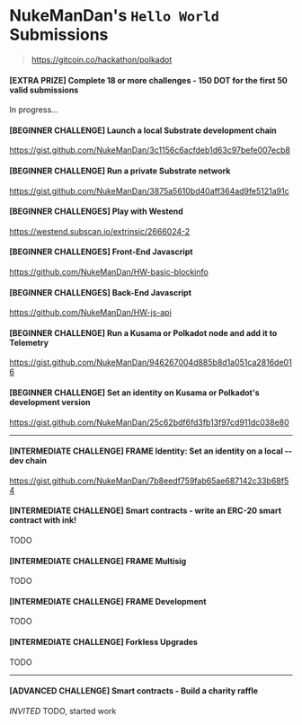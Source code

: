 # NukeManDan's `Hello World` Submissions
> https://gitcoin.co/hackathon/polkadot

#### [EXTRA PRIZE] Complete 18 or more challenges - 150 DOT for the first 50 valid submissions
In progress...

#### [BEGINNER CHALLENGE] Launch a local Substrate development chain 
https://gist.github.com/NukeManDan/3c1156c6acfdeb1d63c97befe007ecb8

####  [BEGINNER CHALLENGE] Run a private Substrate network
https://gist.github.com/NukeManDan/3875a5610bd40aff364ad9fe5121a91c

####  [BEGINNER CHALLENGES] Play with Westend
https://westend.subscan.io/extrinsic/2666024-2

#### [BEGINNER CHALLENGES] Front-End Javascript
https://github.com/NukeManDan/HW-basic-blockinfo

#### [BEGINNER CHALLENGES] Back-End Javascript
https://github.com/NukeManDan/HW-js-api

#### [BEGINNER CHALLENGE] Run a Kusama or Polkadot node and add it to Telemetry
https://gist.github.com/NukeManDan/946267004d885b8d1a051ca2816de016

#### [BEGINNER CHALLENGE] Set an identity on Kusama or Polkadot's development version
https://gist.github.com/NukeManDan/25c62bdf6fd3fb13f97cd911dc038e80

---

#### [INTERMEDIATE CHALLENGE] FRAME Identity: Set an identity on a local --dev chain

https://gist.github.com/NukeManDan/7b8eedf759fab65ae687142c33b68f54


#### [INTERMEDIATE CHALLENGE] Smart contracts - write an ERC-20 smart contract with ink!

TODO

#### [INTERMEDIATE CHALLENGE] FRAME Multisig

TODO

#### [INTERMEDIATE CHALLENGE] FRAME Development

TODO

#### [INTERMEDIATE CHALLENGE] Forkless Upgrades

TODO

---

#### [ADVANCED CHALLENGE] Smart contracts - Build a charity raffle

*INVITED* TODO, started work

#### 
